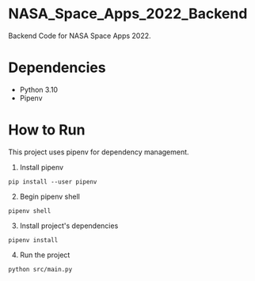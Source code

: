 # NASA_Space_Apps_2022_Backend
Backend Code for NASA Space Apps 2022.

# Dependencies
- Python 3.10
- Pipenv

# How to Run
This project uses pipenv for dependency management. 

1. Install pipenv
```
pip install --user pipenv
```

2. Begin pipenv shell
```
pipenv shell
```

3. Install project's dependencies
```
pipenv install
```

4. Run the project
```
python src/main.py
```
